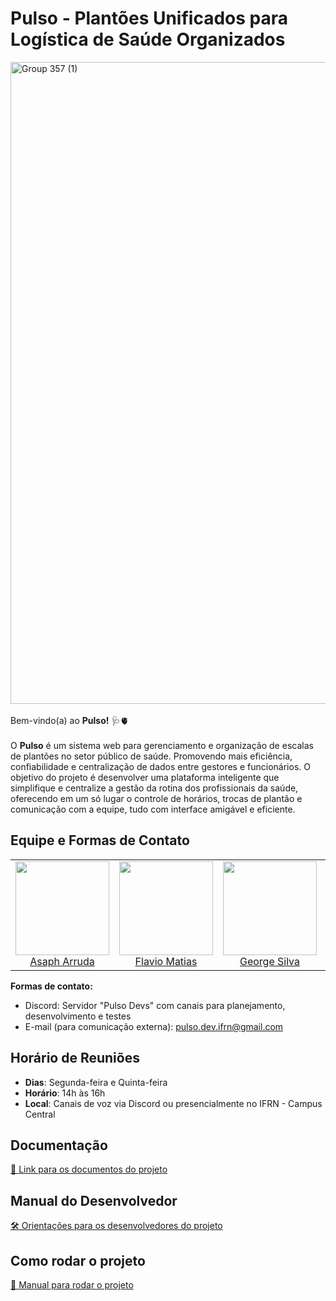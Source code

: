 # Pulso - Plantões Unificados para Logística de Saúde Organizados

<img width="4096" height="1027" alt="Group 357 (1)" src="https://github.com/user-attachments/assets/84eff9b0-8b51-4248-9715-e523b3b4002f"/>
<br><br>
Bem-vindo(a) ao <b>Pulso!</b> 🩺🫀
<br><br>
O <b>Pulso</b> é um sistema web para gerenciamento e organização de escalas de plantões no setor público de saúde. Promovendo mais eficiência, confiabilidade e centralização de dados entre gestores e funcionários. O objetivo do projeto é desenvolver uma plataforma inteligente que simplifique e centralize a gestão da rotina dos profissionais da saúde, oferecendo em um só lugar o controle de horários, trocas de plantão e comunicação com a equipe, tudo com interface amigável e eficiente.

## Equipe e Formas de Contato

<table>
  <tr>
    <td align="center">
      <img src="https://github.com/user-attachments/assets/f5e0366b-bc5e-432d-811d-3645e25ad7a6" width="150"/><br>
      <a href="https://github.com/ArrudaAsaph">Asaph Arruda</a>
    </td>
    <td align="center">
      <img src="https://github.com/user-attachments/assets/a3facdf3-862c-49a6-b561-91e73b0ef68d" width="150"/><br>
      <a href="https://github.com/FlavioMatias">Flavio Matias</a>
    </td>
    <td align="center">
      <img src="https://github.com/user-attachments/assets/9dba027f-c85c-4320-b189-033b0b7e2a47" width="150"/><br>
      <a href="https://github.com/silva-george">George Silva</a>
    </td>
    <td align="center">
      <img src="https://github.com/user-attachments/assets/31d8fd8f-698d-4430-99be-64a4f83e86af" width="150"/><br>
      <a href="https://github.com/gusttavokr">Gustavo Maia</a>
    </td>
    <td align="center">
      <img src="https://github.com/user-attachments/assets/27ee87e1-a16f-49a3-b518-c55652cad297" width="150"/><br>
      <a href="https://github.com/IcaroGabrielIcaro">Icaro Gabriel</a>
    </td>
    <td align="center">
      <img src="![3afa007c-9e86-46bd-a4a1-d49ec88c4e4b](https://github.com/user-attachments/assets/5cbd86ab-ce9f-429d-a759-458f8f41948f)" width="150"/><br>
      <a href="https://github.com/Alencast">Robson Alencastro</a>
    </td>
  </tr>
</table>

**Formas de contato:**
- Discord: Servidor "Pulso Devs" com canais para planejamento, desenvolvimento e testes
- E-mail (para comunicação externa): pulso.dev.ifrn@gmail.com
## Horário de Reuniões
- **Dias**: Segunda-feira e Quinta-feira  
- **Horário**: 14h às 16h  
- **Local**: Canais de voz via Discord ou presencialmente no IFRN - Campus Central
## Documentação
[📄 Link para os documentos do projeto](doc/documentacao.md)
## Manual do Desenvolvedor
[🛠️ Orientações para os desenvolvedores do projeto](doc/guia-ds/guia.md)
## Como rodar o projeto
[🚀 Manual para rodar o projeto](doc/manual/manual.md)
